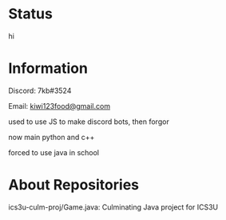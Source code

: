 # Status

hi

# Information

Discord: 7kb#3524

Email: kiwi123food@gmail.com

used to use JS to make discord bots, then forgor

now main python and c++

forced to use java in school

# About Repositories

ics3u-culm-proj/Game.java: Culminating Java project for ICS3U
